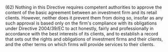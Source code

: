 (62) Nothing in this Directive requires competent authorities to approve the content of the basic agreement between an investment firm and its retail clients. However, neither does it prevent them from doing so, insofar as any such approval is based only on the firm's compliance with its obligations under Directive 2004/39/EC to act honestly, fairly and professionally in accordance with the best interests of its clients, and to establish a record that sets out the rights and obligations of investment firms and their clients, and the other terms on which firms will provide services to their clients.
